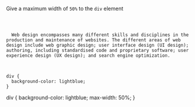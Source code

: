 Give a maximum width of `50%` to the `div` element

<codeblock language="css" type="exercise" testMode="fixedInput">
<code>
<panel language="html">
<div>
  Web design encompasses many different skills and disciplines in the production and maintenance of websites. The different areas of web design include web graphic design; user interface design (UI design); authoring, including standardised code and proprietary software; user experience design (UX design); and search engine optimization.
</div>
</panel>
<panel language="css">
div {
  background-color: lightblue;
}
</panel>
</code>

<solution>
div {
  background-color: lightblue;
  max-width: 50%;
}
</solution>
</codeblock>